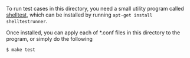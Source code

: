 To run test cases in this directory, you need a small utility program called [shelltest](https://github.com/simonmichael/shelltestrunner),
which can be installed
by running `apt-get install shelltestrunner`.

Once installed, you can apply each of \*.conf files in this directory to the program,
or simply do the following

```
$ make test
```

